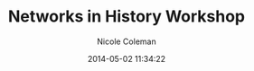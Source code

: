 ---
layout: post
title:  "Networks in History Workshop"
author: Nicole Coleman
date:   2014-05-02 11:34:22
categories: news
published: true
image: 
image-description: "Palladio logo."
excerpt: "This workshop is a conversation with humanities researchers around our open design process with Palladio."
tags: neh palladio
---